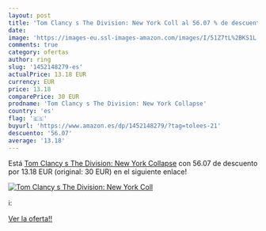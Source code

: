 ```yaml
---
layout: post
title: 'Tom Clancy s The Division: New York Coll al 56.07 % de descuento'
date: 
image: 'https://images-eu.ssl-images-amazon.com/images/I/51Z7tL%2BKS1L._SL200_.jpg'
comments: true
category: ofertas
author: ring
slug: '1452148279-es'
actualPrice: 13.18 EUR
currency: EUR
price: 13.18
comparePrice: 30 EUR
prodname: 'Tom Clancy s The Division: New York Collapse'
country: 'es'
flag: '🇪🇸'
buyurl: 'https://www.amazon.es/dp/1452148279/?tag=tolees-21'
descuento: '56.07'
average: '13.18'
---
```


Está [Tom Clancy s The Division: New York Collapse](https://www.amazon.es/dp/1452148279/?tag=tolees-21) con 56.07 de descuento por 13.18 EUR (original: 30 EUR) en el siguiente enlace!

[![Tom Clancy s The Division: New York Coll](https://images-eu.ssl-images-amazon.com/images/I/51Z7tL%2BKS1L._SL200_.jpg)](https://www.amazon.es/dp/1452148279/?tag=tolees-21)

ℹ️:


[Ver la oferta!!](https://www.amazon.es/dp/1452148279/?tag=tolees-21)
